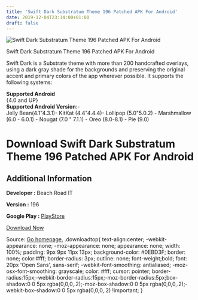 ```yaml
---
title: 'Swift Dark Substratum Theme 196 Patched APK For Android'
date: 2019-12-04T23:14:00+01:00
draft: false
---
```


![Swift Dark Substratum Theme 196 Patched APK For Android](https://i2.wp.com/apkhome.net/wp-content/uploads/2019/12/Swift-Dark-Substratum-Theme-196-Patched.png "Swift Dark Substratum Theme 196 Patched APK For Android")

  

Swift Dark Substratum Theme 196 Patched APK For Android

Swift Dark is a Substrate theme with more than 200 handcrafted overlays, using a dark gray shade for the backgrounds and preserving the original accent and primary colors of the app wherever possible. It supports the following systems:

**Supported Android**  
{4.0 and UP}  
**Supported Android Version**:-  
Jelly Bean(4.1"4.3.1)- KitKat (4.4"4.4.4)- Lollipop (5.0"5.0.2) - Marshmallow (6.0 - 6.0.1) - Nougat (7.0 " 7.1.1) - Oreo (8.0-8.1) - Pie (9.0)

Download Swift Dark Substratum Theme 196 Patched APK For Android
================================================================

Additional Information
----------------------

**Developer :** Beach Road IT

**Version :** 196

**Google Play :** [PlayStore](https://play.google.com/store/apps/details?id=com.brit.swiftdark.substratum)

  

[Download Now](https://store4app.co/post/swift-dark-substratum-theme-196-patched-apk-for-android_1575488220)

  
Source: [Go homepage.](https://store4app.co/post/swift-dark-substratum-theme-196-patched-apk-for-android_1575488220) .downloadtop{ text-align:center; -webkit-appearance: none; -moz-appearance: none; appearance: none; width: 100%; padding: 9px 9px 11px 13px; background-color: #0EBD3F; border: none; color:#fff; border-radius: 3px; outline: none; font-weight;bold; font: 20px 'Open Sans', sans-serif; -webkit-font-smoothing: antialiased; -moz-osx-font-smoothing: grayscale; color: #fff; cursor: pointer; border-radius:15px;-webkit-border-radius:15px;-moz-border-radius:5px;box-shadow:0 0 5px rgba(0,0,0,.2);-moz-box-shadow:0 0 5px rgba(0,0,0,.2);-webkit-box-shadow:0 0 5px rgba(0,0,0,.2) !important; }